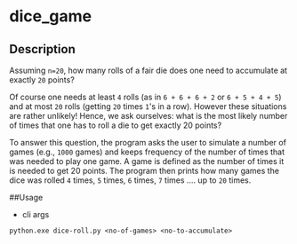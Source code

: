 # dice_game

## Description
Assuming `n=20`, how many rolls of a fair die does one need to accumulate at exactly `20` points? 

Of course one needs at least `4` rolls (as in `6 + 6 + 6 + 2` or `6 + 5 + 4 + 5`) and at most `20` rolls 
(getting `20` times `1`'s in a row). 
However these situations are rather unlikely! 
Hence, we ask ourselves: what is the most likely number of times that one has to roll a die to get exactly 20 points? 

To answer this question, the program asks the user to simulate a number of games (e.g., `1000` games) and keeps frequency 
of the number of times that was needed to play one game. A game is defined as the number of times it is needed to get 
20 points. 
The program then prints how many games the dice was rolled `4` times, `5` times, `6` times, `7` times …. up to `20` times. 

##Usage


* cli args

`python.exe dice-roll.py <no-of-games> <no-to-accumulate>`
